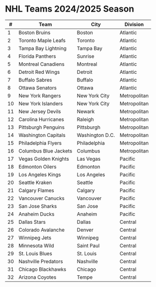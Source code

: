 # NHL Teams 2024/2025 Season

| #  | Team                  | City             | Division          |
|----|-----------------------|------------------|-------------------|
| 1  | Boston Bruins         | Boston           | Atlantic          |
| 2  | Toronto Maple Leafs   | Toronto          | Atlantic          |
| 3  | Tampa Bay Lightning   | Tampa Bay        | Atlantic          |
| 4  | Florida Panthers      | Sunrise          | Atlantic          |
| 5  | Montreal Canadiens    | Montreal         | Atlantic          |
| 6  | Detroit Red Wings     | Detroit          | Atlantic          |
| 7  | Buffalo Sabres        | Buffalo          | Atlantic          |
| 8  | Ottawa Senators       | Ottawa           | Atlantic          |
| 9  | New York Rangers      | New York City    | Metropolitan      |
| 10 | New York Islanders    | New York City    | Metropolitan      |
| 11 | New Jersey Devils     | Newark           | Metropolitan      |
| 12 | Carolina Hurricanes   | Raleigh          | Metropolitan      |
| 13 | Pittsburgh Penguins   | Pittsburgh       | Metropolitan      |
| 14 | Washington Capitals   | Washington D.C.  | Metropolitan      |
| 15 | Philadelphia Flyers   | Philadelphia     | Metropolitan      |
| 16 | Columbus Blue Jackets | Columbus         | Metropolitan      |
| 17 | Vegas Golden Knights  | Las Vegas        | Pacific           |
| 18 | Edmonton Oilers       | Edmonton         | Pacific           |
| 19 | Los Angeles Kings     | Los Angeles      | Pacific           |
| 20 | Seattle Kraken        | Seattle          | Pacific           |
| 21 | Calgary Flames        | Calgary          | Pacific           |
| 22 | Vancouver Canucks     | Vancouver        | Pacific           |
| 23 | San Jose Sharks       | San Jose         | Pacific           |
| 24 | Anaheim Ducks         | Anaheim          | Pacific           |
| 25 | Dallas Stars          | Dallas           | Central           |
| 26 | Colorado Avalanche    | Denver           | Central           |
| 27 | Winnipeg Jets         | Winnipeg         | Central           |
| 28 | Minnesota Wild        | Saint Paul       | Central           |
| 29 | St. Louis Blues       | St. Louis        | Central           |
| 30 | Nashville Predators   | Nashville        | Central           |
| 31 | Chicago Blackhawks    | Chicago          | Central           |
| 32 | Arizona Coyotes       | Tempe            | Central           |
